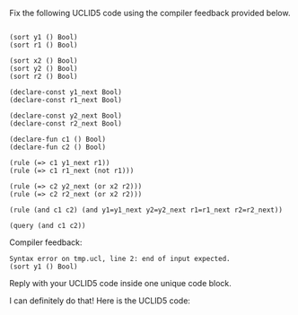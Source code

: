 
Fix the following UCLID5 code using the compiler feedback provided below.

```

(sort y1 () Bool)
(sort r1 () Bool)

(sort x2 () Bool)
(sort y2 () Bool)
(sort r2 () Bool)

(declare-const y1_next Bool)
(declare-const r1_next Bool)

(declare-const y2_next Bool)
(declare-const r2_next Bool)

(declare-fun c1 () Bool)
(declare-fun c2 () Bool)

(rule (=> c1 y1_next r1))
(rule (=> c1 r1_next (not r1)))

(rule (=> c2 y2_next (or x2 r2)))
(rule (=> c2 r2_next (or x2 r2)))

(rule (and c1 c2) (and y1=y1_next y2=y2_next r1=r1_next r2=r2_next))

(query (and c1 c2))
```

Compiler feedback:

```
Syntax error on tmp.ucl, line 2: end of input expected.
(sort y1 () Bool)

```
Reply with your UCLID5 code inside one unique code block.

I can definitely do that! Here is the UCLID5 code:
```
